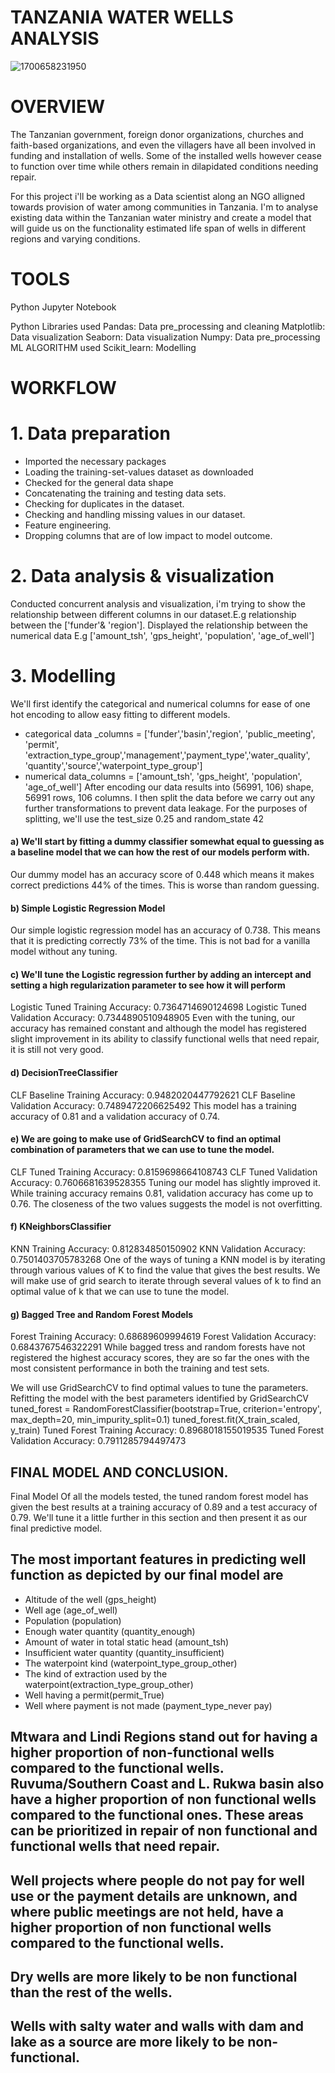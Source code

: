 # TANZANIA WATER WELLS ANALYSIS
![1700658231950](https://github.com/FaithGitau/Tanzania_Water_Wells/assets/144773775/39720c07-079d-4127-a7f0-840352870964)

# OVERVIEW

The Tanzanian government, foreign donor organizations, churches and faith-based organizations, and even the villagers have all been involved in funding and installation of wells. Some of the installed wells however cease to function over time while others remain in dilapidated conditions needing repair.

For this project i'll be working as a Data scientist along an NGO alligned towards provision of water among communities in Tanzania. I'm to analyse existing data within the Tanzanian water ministry and create a model that will guide us on the functionality estimated life span of wells in different regions and varying conditions.

# TOOLS
Python Jupyter Notebook

Python Libraries used
    Pandas: Data pre_processing and cleaning
    Matplotlib: Data visualization
    Seaborn: Data visualization
    Numpy: Data pre_processing
ML ALGORITHM used
    Scikit_learn: Modelling
# WORKFLOW

# 1. Data preparation

+ Imported the necessary packages
+ Loading the training-set-values dataset as downloaded
+ Checked for the general data shape
+ Concatenating the training and testing data sets.
+ Checking for duplicates in the dataset.
+ Checking and handling missing values in our dataset.
+ Feature engineering.
+ Dropping columns that are of low impact to model outcome.

# 2. Data analysis & visualization

Conducted concurrent analysis and visualization, i'm trying to show the relationship between different columns in our dataset.E.g relationship between the ['funder'& 'region']. Displayed the relationship between the numerical data E.g ['amount_tsh', 'gps_height', 'population', 'age_of_well']

# 3. Modelling

We'll first identify the categorical and numerical columns for ease of one hot encoding to allow easy fitting to different models.

+ categorical data _columns = ['funder','basin','region', 'public_meeting', 'permit', 'extraction_type_group','management','payment_type','water_quality', 'quantity','source','waterpoint_type_group']
+ numerical data_columns = ['amount_tsh', 'gps_height', 'population', 'age_of_well']
After encoding our data results into (56991, 106) shape, 56991 rows, 106 columns. I then split the data before we carry out any further transformations to prevent data leakage. For the purposes of splitting, we'll use the test_size 0.25 and random_state 42

#### a) We'll start by fitting a dummy classifier somewhat equal to guessing as a baseline model that we can how the rest of our models perform with.
Our dummy model has an accuracy score of 0.448 which means it makes correct predictions 44% of the times. This is worse than random guessing.

#### b) Simple Logistic Regression Model
Our simple logistic regression model has an accuracy of 0.738. This means that it is predicting correctly 73% of the time. This is not bad for a vanilla model without any tuning.

#### c) We'll tune the Logistic regression further by adding an intercept and setting a high regularization parameter to see how it will perform
Logistic Tuned Training Accuracy:  0.7364714690124698
Logistic Tuned Validation Accuracy:  0.7344890510948905
Even with the tuning, our accuracy has remained constant and although the model has registered slight improvement in its ability to classify functional wells that need repair, it is still not very good.

#### d) DecisionTreeClassifier
CLF Baseline Training Accuracy:  0.9482020447792621
CLF Baseline Validation Accuracy:  0.7489472206625492
This model has a training accuracy of 0.81 and a validation accuracy of 0.74.

#### e) We are going to make use of GridSearchCV to find an optimal combination of parameters that we can use to tune the model.
CLF Tuned Training Accuracy:  0.8159698664108743
CLF Tuned Validation Accuracy:  0.7606681639528355
Tuning our model has slightly improved it. While training accuracy remains 0.81, validation accuracy has come up to 0.76. The closeness of the two values suggests the model is not overfitting.

#### f) KNeighborsClassifier
KNN Training Accuracy:  0.812834850150902
KNN Validation Accuracy:  0.7501403705783268
One of the ways of tuning a KNN model is by iterating through various values of K to find the value that gives the best results. We will make use of grid search to iterate through several values of k to find an optimal value of k that we can use to tune the model.

#### g) Bagged Tree and Random Forest Models
Forest Training Accuracy:  0.68689609994619
Forest Validation Accuracy:  0.6843767546322291
While bagged tress and random forests have not registered the highest accuracy scores, they are so far the ones with the most consistent performance in both the training and test sets.

We will use GridSearchCV to find optimal values to tune the parameters.
Refitting the model with the best parameters identified by GridSearchCV
    tuned_forest = RandomForestClassifier(bootstrap=True, criterion='entropy', max_depth=20, min_impurity_split=0.1)
    tuned_forest.fit(X_train_scaled, y_train)
Tuned Forest Training Accuracy:  0.8968018155019535
Tuned Forest Validation Accuracy:  0.7911285794497473

## FINAL MODEL AND CONCLUSION.
Final Model Of all the models tested, the tuned random forest model has given the best results at a training accuracy of 0.89 and a test accuracy of 0.79. We'll tune it a little further in this section and then present it as our final predictive model.

## The most important features in predicting well function as depicted by our final model are
+ Altitude of the well (gps_height)
+ Well age (age_of_well)
+ Population (population)
+ Enough water quantity (quantity_enough)
+ Amount of water in total static head (amount_tsh)
+ Insufficient water quantity (quantity_insufficient)
+ The waterpoint kind (waterpoint_type_group_other)
+ The kind of extraction used by the waterpoint(extraction_type_group_other)
+ Well having a permit(permit_True)
+ Well where payment is not made (payment_type_never pay)
  
## Mtwara and Lindi Regions stand out for having a higher proportion of non-functional wells compared to the functional wells. Ruvuma/Southern Coast and L. Rukwa basin also have a higher proportion of non functional wells compared to the functional ones. These areas can be prioritized in repair of non functional and functional wells that need repair.

## Well projects where people do not pay for well use or the payment details are unknown, and where public meetings are not held, have a higher proportion of non functional wells compared to the functional wells.

## Dry wells are more likely to be non functional than the rest of the wells.

## Wells with salty water and walls with dam and lake as a source are more likely to be non-functional.
